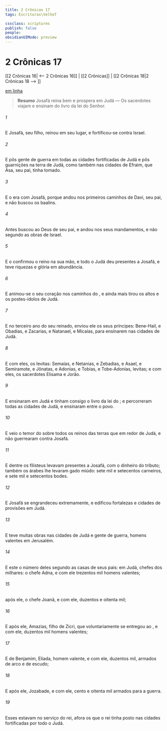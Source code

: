 ```yaml
---
title: 2 Crônicas 17
tags: Escrituras\VelhoT

cssclass: scriptures
publish: false
people:
obsidianUIMode: preview
---
```


# 2 Crônicas 17
[[2 Crônicas 16| <-- 2 Crônicas 16]] | [[2 Crônicas]] | [[2 Crônicas 18|2 Crônicas 18 --> ]]

[em linha](https://churchofjesuschrist.org/study/scriptures/ot/2-chr/17?lang=por)

> __Resumo__
Josafá reina bem e prospera em Judá — Os sacerdotes viajam e ensinam do livro da lei do Senhor.

###### 1 
E Josafá, seu filho, reinou em seu lugar, e fortificou-se contra Israel.

###### 2 
E pôs gente de guerra em todas as cidades fortificadas de Judá e pôs guarnições na terra de Judá, como também nas cidades de Efraim, que Asa, seu pai, tinha tomado.

###### 3 
E o  era com Josafá, porque andou nos primeiros caminhos de Davi, seu pai, e não buscou os baalins.

###### 4 
Antes buscou ao Deus de seu pai, e andou nos seus mandamentos, e não segundo as obras de Israel.

###### 5 
E o  confirmou o reino na sua mão, e todo o Judá deu presentes a Josafá, e teve riquezas e glória em abundância.

###### 6 
E animou-se o seu coração nos caminhos do , e ainda mais tirou os altos e os postes-ídolos de Judá.

###### 7 
E no terceiro ano do seu reinado, enviou ele os seus príncipes: Bene-Hail, e Obadias, e Zacarias, e Natanael, e Micaías, para ensinarem nas cidades de Judá.

###### 8 
E com eles, os levitas: Semaías, e Netanias, e Zebadias, e Asael, e Semiramote, e Jônatas, e Adonias, e Tobias, e Tobe-Adonias, levitas; e com eles, os sacerdotes Elisama e Jorão.

###### 9 
E ensinaram em Judá e tinham consigo o livro da lei do ; e percorreram todas as cidades de Judá, e ensinaram entre o povo.

###### 10 
E veio o temor do  sobre todos os reinos das terras que  em redor de Judá, e não guerrearam contra Josafá.

###### 11 
E  dentre os filisteus levavam presentes a Josafá, com o dinheiro do tributo; também os árabes lhe levaram gado miúdo: sete mil e setecentos carneiros, e sete mil e setecentos bodes.

###### 12 
E Josafá se engrandeceu extremamente, e edificou fortalezas e cidades de provisões em Judá.

###### 13 
E teve muitas obras nas cidades de Judá e gente de guerra, homens valentes em Jerusalém.

###### 14 
E este  o número deles segundo as casas de seus pais: em Judá,  chefes dos milhares: o chefe Adna, e com ele trezentos mil homens valentes;

###### 15 
 após ele, o chefe Joanã, e com ele, duzentos e oitenta mil;

###### 16 
E após ele, Amazias, filho de Zicri, que voluntariamente se entregou ao , e com ele, duzentos mil homens valentes;

###### 17 
E de Benjamim, Eliada, homem valente, e com ele, duzentos mil, armados de arco e de escudo;

###### 18 
E após ele, Jozabade, e com ele, cento e oitenta mil armados para a guerra.

###### 19 
Esses estavam no serviço do rei, afora os que o rei tinha posto nas cidades fortificadas por todo o Judá.


